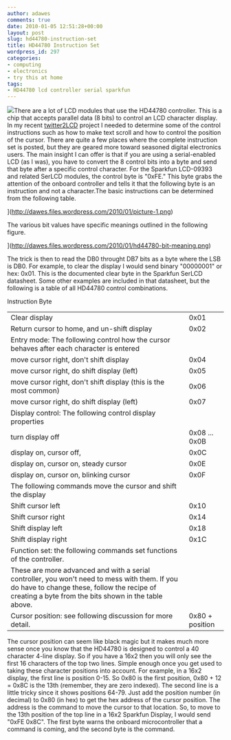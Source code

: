 ```yaml
---
author: adawes
comments: true
date: 2010-01-05 12:51:28+00:00
layout: post
slug: hd44780-instruction-set
title: HD44780 Instruction Set
wordpress_id: 297
categories:
- computing
- electronics
- try this at home
tags:
- HD44780 lcd controller serial sparkfun
---
```


[![](http://dawes.files.wordpress.com/2009/12/serlcd.jpg?w=150)](http://dawes.files.wordpress.com/2009/12/serlcd.jpg)There are a lot of LCD modules that use the HD44780 controller. This is a chip that accepts parallel data (8 bits) to control an LCD character display. In my recent [twitter2LCD](http://dawes.wordpress.com/2009/12/23/twitter-to-lcd/) project I needed to determine some of the control instructions such as how to make text scroll and how to control the position of the cursor. There are quite a few places where the complete instruction set is posted, but they are geared more toward seasoned digital electronics users. The main insight I can offer is that if you are using a serial-enabled LCD (as I was), you have to convert the 8 control bits into a byte and send that byte after a specific control character. For the Sparkfun LCD-09393 and related SerLCD modules, the control byte is "0xFE." This byte grabs the attention of the onboard controller and tells it that the following byte is an instruction and not a character.<!-- more -->The basic instructions can be determined from the following table.

<span class="caption">](http://dawes.files.wordpress.com/2010/01/picture-1.png)</span>

The various bit values have specific meanings outlined in the following figure.

<span class="caption">](http://dawes.files.wordpress.com/2010/01/hd44780-bit-meaning.png)</span>

The trick is then to read the DB0 throught DB7 bits as a byte where the LSB is DB0. For example, to clear the display I would send binary "00000001" or hex: 0x01. This is the documented clear byte in the Sparkfun SerLCD datasheet. Some other examples are included in that datasheet, but the following is a table of all HD44780 control combinations.
<table style="clear:both;" >
<tbody >
<tr >
Instruction
Byte
</tr>
<tr >

<td >Clear display
</td>

<td >0x01
</td>
</tr>
<tr >

<td >Return cursor to home, and un-shift display
</td>

<td >0x02
</td>
</tr>
<tr >

<td >Entry mode: The following control how the cursor behaves after each character is entered
</td>

<td >
</td>
</tr>
<tr >

<td >move cursor right, don't shift display
</td>

<td >0x04
</td>
</tr>
<tr >

<td >move cursor right, do shift display (left)
</td>

<td >0x05
</td>
</tr>
<tr >

<td >move cursor right, don't shift display (this is the most common)
</td>

<td >0x06
</td>
</tr>
<tr >

<td >move cursor right, do shift display (left)
</td>

<td >0x07
</td>
</tr>
<tr >

<td >Display control: The following control display properties
</td>

<td >
</td>
</tr>
<tr >

<td >turn display off
</td>

<td >0x08
...
0x0B
</td>
</tr>
<tr >

<td >display on, cursor off,
</td>

<td >0x0C
</td>
</tr>
<tr >

<td >display on, cursor on, steady cursor
</td>

<td >0x0E
</td>
</tr>
<tr >

<td >display on, cursor on, blinking cursor
</td>

<td >0x0F
</td>
</tr>
<tr >

<td >The following commands move the cursor and shift the display
</td>

<td >
</td>
</tr>
<tr >

<td >Shift cursor left
</td>

<td >0x10
</td>
</tr>
<tr >

<td >Shift cursor right
</td>

<td >0x14
</td>
</tr>
<tr >

<td >Shift display left
</td>

<td >0x18
</td>
</tr>
<tr >

<td >Shift display right
</td>

<td >0x1C
</td>
</tr>
<tr >

<td >Function set: the following commands set functions of the controller.
</td>

<td >
</td>
</tr>
<tr >

<td >These are more advanced and with a serial controller, you won't need to mess with them. If you do have to change these, follow the recipe of creating a byte from the bits shown in the table above.
</td>

<td >
</td>
</tr>
<tr >

<td >Cursor position: see following discussion for more detail.
</td>

<td >0x80 + position
</td>
</tr>
</tbody>
</table>
The cursor position can seem like black magic but it makes much more sense once you know that the HD44780 is designed to control a 40 character 4-line display. So if you have a 16x2 then you will only see the first 16 characters of the top two lines. Simple enough once you get used to taking these character positions into account. For example, in a 16x2 display, the first line is position 0-15. So 0x80 is the first position, 0x80 + 12 = 0x8C is the 13th (remember, they are zero indexed). The second line is a little tricky since it shows positions 64-79. Just add the position number (in decimal) to 0x80 (in hex) to get the hex address of the cursor position. The address is the command to move the cursor to that location. So, to move to the 13th position of the top line in a 16x2 Sparkfun Display, I would send "0xFE 0x8C". The first byte warns the onboard microcontroller that a command is coming, and the second byte is the command.
